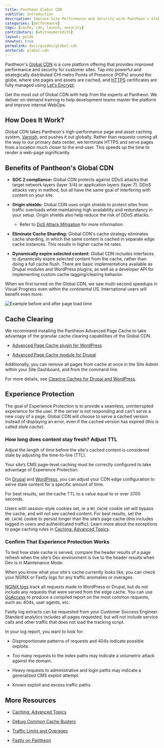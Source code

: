 ```yaml
---
title: Pantheon Global CDN
subtitle: Introduction
description: Improve Site Performance and Security with Pantheon's Global CDN.
categories: [performance]
tags: [cache, cdn, launch, security]
contributors: [whitneymeredith]
layout: guide
showtoc: true
permalink: docs/guides/global-cdn
anchorid: global-cdn
---
```


Pantheon's [Global CDN](https://pantheon.io/features/global-cdn) is a core platform offering that provides improved performance and security for customer sites. Tap into powerful and strategically distributed CHI metro Points of Presence (POPs) around the globe, where site pages and assets are cached, and [HTTPS](/guides/global-cdn/https) certificates are fully managed using [Let's Encrypt](https://letsencrypt.org).

<Enablement title="Agency WebOps Training" link="https://pantheon.io/learn-pantheon?docs">

Get the most out of Global CDN with help from the experts at Pantheon. We deliver on-demand training to help development teams master the platform and improve internal WebOps. 

</Enablement>

## How Does It Work?

Global CDN takes Pantheon's high-performance page and asset caching system, [Varnish](/cache-control#see-also), and pushes it out globally. Rather than requests coming all the way to our primary data center, we terminate HTTPS and serve pages from a location much closer to the end-user. This speeds up the time to render a web-page significantly.

## Benefits of Pantheon's Global CDN

- **SOC 2 compliance:** Global CDN protects against DDoS attacks that target network layers (layer 3/4) or application layers (layer 7). DDoS attacks vary in method, but all have the same goal of interfering with content on your site.

- **Origin shields:** Global CDN uses origin shields to protect sites from traffic overloads while maintaining high availability and redundancy in your setup. Origin shields also help reduce the risk of DDoS attacks.

    - Refer to [DoS Attack Mitigation](/optimize-site-traffic#dos-attack-mitigation) for more information.

- **Eliminate Cache Sharding:** Global CDN's cache strategy eliminates cache sharding, in which the same content is cached in separate edge cache instances. This results in higher cache hit rates.

- **Dynamically expire selected content:** Global CDN includes interfaces to dynamically expire selected content from the cache, rather than doing a full cache flush. There are basic implementations available as Drupal modules and WordPress plugins, as well as a developer API for implementing custom cache tagging/clearing behavior.

When we first turned on the Global CDN, we saw multi-second speedups in Visual Progress <Popover title="Visual Progress" content="The pace at which content renders on the visible page" /> even within the continental US. International users will benefit even more:

![Example before and after page load time](../../../images/global-cdn-time-to-load.png)

## Cache Clearing

We recommend installing the Pantheon Advanced Page Cache to take advantage of the granular cache clearing capabilities of the Global CDN. 

- [Advanced Page Cache plugin for WordPress](https://wordpress.org/plugins/pantheon-advanced-page-cache/)

- [Advanced Page Cache module for Drupal](https://www.drupal.org/project/pantheon_advanced_page_cache)

Additionally, you can remove all pages from cache at once in the Site Admin within your Site Dashboard, and from the command line.

For more details, see [Clearing Caches for Drupal and WordPress](/clear-caches).

## Experience Protection

The goal of Experience Protection is to provide a seamless, uninterrupted experience for the user. If the server is not responding and can't serve a new copy of a page, Global CDN will choose to serve a cached version instead of displaying an error, even if the cached version has expired (this is called _stale cache_).

### How long does content stay fresh? Adjust TTL

Adjust the length of time before the site's cached content is considered stale by adjusting the time-to-live (TTL).

Your site’s CMS page-level caching must be correctly configured to take advantage of Experience Protection.

On [Drupal](/drupal-cache#drupal-8-performance-configuration) and [WordPress](/wordpress-cache-plugin#pantheon-page-cache-plugin-configuration), you can adjust your CDN edge configuration to serve stale content for a specific amount of time.

For best results, set the cache TTL to a value equal to or over 3700 seconds.

Users with session-style cookies set, or a `NO_CACHE` cookie set will bypass the cache, and will not see cached content. For best results, set the `NO_CACHE` cookie to persist longer than the site’s page cache (this includes logged in users and authenticated traffic). Learn more about the exceptions to page caching rules in [Caching: Advanced Topics](/caching-advanced-topics#allow-a-user-to-bypass-the-cache).

### Confirm That Experience Protection Works

To test how stale cache is served, compare the header results of a page refresh when the site's Dev environment is live to the header results when Dev is in Maintenance Mode:

<Partial file="global-cdn-test-cache.md" />

When you know what your site's cache currently looks like, you can check your NGINX or Fastly logs for any traffic anomalies or overages.

[NGINX logs](/logs#available-logs) track all requests made to WordPress or Drupal, but do not include any requests that were served from the edge cache. You can use [GoAccess](/nginx-access-log) to produce a compiled report on the most common requests, such as: 404s, user agents, etc.

Fastly log extracts can be requested from your Customer Success Engineer. Standard analytics includes all pages requested, but will not include service calls and other traffic that does not load the tracking script.

In your log report, you want to look for:

- Disproportionate patterns of requests and 404s indicate possible exploits.

- Too many requests to the index paths may indicate a volumetric attack against the domain.

- Heavy requests to administrative and login paths may indicate a generalized CMS exploit attempt.

- Known exploit and excess traffic paths.

## More Resources

- [Caching: Advanced Topics](/caching-advanced-topics)

- [Debug Common Cache Busters](/guides/frontend-performance/caching#troubleshoot-caching-issues)

- [Traffic Limits and Overages](/traffic-limits)

- [Fastly on Pantheon](/guides/fastly-pantheon) 

